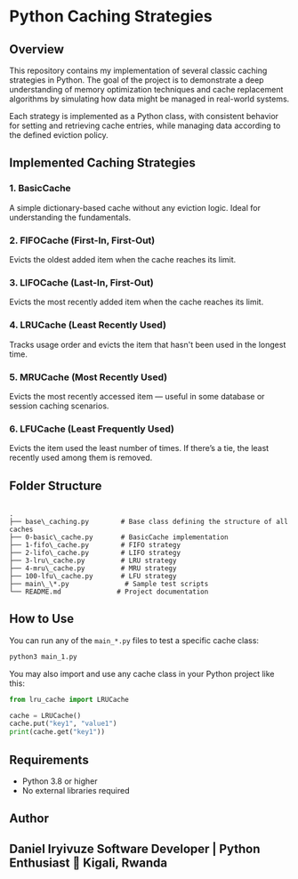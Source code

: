 # Python Caching Strategies

## Overview

This repository contains my implementation of several classic caching strategies in Python. The goal of the project is to demonstrate a deep understanding of memory optimization techniques and cache replacement algorithms by simulating how data might be managed in real-world systems.

Each strategy is implemented as a Python class, with consistent behavior for setting and retrieving cache entries, while managing data according to the defined eviction policy.

## Implemented Caching Strategies

### 1. **BasicCache**
A simple dictionary-based cache without any eviction logic. Ideal for understanding the fundamentals.

### 2. **FIFOCache** (First-In, First-Out)
Evicts the oldest added item when the cache reaches its limit.

### 3. **LIFOCache** (Last-In, First-Out)
Evicts the most recently added item when the cache reaches its limit.

### 4. **LRUCache** (Least Recently Used)
Tracks usage order and evicts the item that hasn't been used in the longest time.

### 5. **MRUCache** (Most Recently Used)
Evicts the most recently accessed item — useful in some database or session caching scenarios.

### 6. **LFUCache** (Least Frequently Used)
Evicts the item used the least number of times. If there’s a tie, the least recently used among them is removed.

## Folder Structure

```

.
├── base\_caching.py        # Base class defining the structure of all caches
├── 0-basic\_cache.py       # BasicCache implementation
├── 1-fifo\_cache.py        # FIFO strategy
├── 2-lifo\_cache.py        # LIFO strategy
├── 3-lru\_cache.py         # LRU strategy
├── 4-mru\_cache.py         # MRU strategy
├── 100-lfu\_cache.py       # LFU strategy
├── main\_\*.py              # Sample test scripts
└── README.md              # Project documentation

````

## How to Use

You can run any of the `main_*.py` files to test a specific cache class:

```bash
python3 main_1.py
````

You may also import and use any cache class in your Python project like this:

```python
from lru_cache import LRUCache

cache = LRUCache()
cache.put("key1", "value1")
print(cache.get("key1"))
```

## Requirements

* Python 3.8 or higher
* No external libraries required

## Author

**Daniel Iryivuze**
Software Developer | Python Enthusiast
📍 Kigali, Rwanda
---